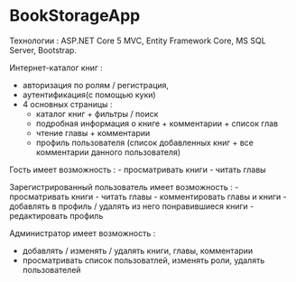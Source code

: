 # BookStorageApp

Технологии : ASP.NET Core 5 MVC,
             Entity Framework Core,
             MS SQL Server,
             Bootstrap.

Интернет-каталог книг :
  - авторизация по ролям / регистрация,
  - аутентификация(с помощью куки)  
  - 4 основных страницы : 
      - каталог книг + фильтры / поиск
      - подробная информация о книге + комментарии + список глав
      - чтение главы + комментарии
      - профиль пользователя (список добавленных книг + все комментарии данного пользователя)

Гость имеет возможность :
    - просматривать книги
    - читать главы 
  
Зарегистрированный пользователь имеет возможность :
    - просматривать книги
    - читать главы
    - комментировать главы и книги
    - добавлять в профиль / удалять из него понравившиеся книги
    - редактировать профиль    
        
Администратор имеет возможность :
  -   добавлять / изменять / удалять книги, главы, комментарии 
  -   просматривать список пользоватлей, изменять роли, удалять пользователей
